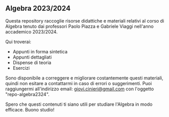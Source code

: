 ## Algebra 2023/2024
Questa repository raccoglie risorse didattiche e materiali relativi al corso di Algebra tenuto dai professori Paolo Piazza e Gabriele Viaggi nell'anno accademico 2023/2024.

Qui troverai:

- Appunti in forma sintetica
- Appunti dettagliati
- Dispense di teoria
- Esercizi

Sono disponibile a correggere e migliorare costantemente questi materiali, quindi non esitare a contattarmi in caso di errori o suggerimenti. Puoi raggiungermi all'indirizzo email: giovi.cinieri@gmail.com con l'oggetto "repo-algebra2324".

Spero che questi contenuti ti siano utili per studiare l'Algebra in modo efficace. Buono studio!
